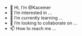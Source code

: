 - 👋 Hi, I’m @Kacemer
- 👀 I’m interested in ...
- 🌱 I’m currently learning ...
- 💞️ I’m looking to collaborate on ...
- 📫 How to reach me ...

<!---
Kacemer/Kacemer is a ✨ special ✨ repository because its `README.md` (this file) appears on your GitHub profile.
You can click the Preview link to take a look at your changes.
--->
